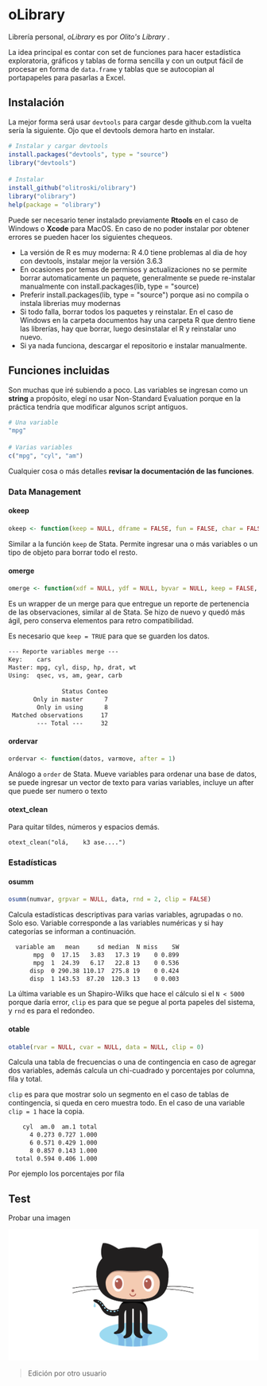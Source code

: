 # oLibrary
Librería personal, *oLibrary* es por *Olito's Library* .

La idea principal es contar con set de funciones para hacer estadística exploratoria, gráficos y tablas de forma sencilla y con un output fácil de procesar en forma de `data.frame` y tablas que se autocopian al portapapeles para pasarlas a Excel.

## Instalación

La mejor forma será usar `devtools` para cargar desde github.com la vuelta sería la siguiente. Ojo que el devtools demora harto en instalar.

```R
# Instalar y cargar devtools
install.packages("devtools", type = "source")
library("devtools")

# Instalar
install_github("olitroski/olibrary")
library("olibrary")
help(package = "olibrary")
```
Puede ser necesario tener instalado previamente **Rtools** en el caso de Windows o **Xcode** para MacOS. En caso de no poder instalar por obtener errores se pueden hacer los siguientes chequeos.

* La versión de R es muy moderna: R 4.0 tiene problemas al dia de hoy con devtools, instalar mejor la versión 3.6.3
* En ocasiones por temas de permisos y actualizaciones no se permite borrar automaticamente un paquete, generalmente se puede re-instalar manualmente con install.packages(lib, type = "source)
* Preferir install.packages(lib, type = "source") porque asi no compila o instala librerias muy modernas
* Si todo falla, borrar todos los paquetes y reinstalar. En el caso de Windows en la carpeta documentos hay una carpeta R que dentro tiene las librerías, hay que borrar, luego desinstalar el R y reinstalar uno nuevo.
* Si ya nada funciona, descargar el repositorio e instalar manualmente.

## Funciones incluidas

Son muchas que iré subiendo a poco. Las variables se ingresan como un **string** a propósito, elegí no usar Non-Standard Evaluation porque en la práctica tendría que modificar algunos script antiguos.

```R
# Una variable
"mpg"

# Varias variables
c("mpg", "cyl", "am")
```

Cualquier cosa o más detalles **revisar la documentación de las funciones**.

### Data Management

#### okeep

```R
okeep <- function(keep = NULL, dframe = FALSE, fun = FALSE, char = FALSE, num = FALSE)
```

Similar a la función `keep` de Stata. Permite ingresar una o más variables o un tipo de objeto para borrar todo el resto.

#### omerge

```R
omerge <- function(xdf = NULL, ydf = NULL, byvar = NULL, keep = FALSE, output = TRUE)
```

Es un wrapper de un merge para que entregue un reporte de pertenencia de las observaciones, similar al de Stata. Se hizo de nuevo y quedó más ágil, pero conserva elementos para retro compatibilidad.

Es necesario que `keep = TRUE` para que se guarden los datos.

```
--- Reporte variables merge --- 
Key:    cars
Master: mpg, cyl, disp, hp, drat, wt 
Using:  qsec, vs, am, gear, carb 

               Status Conteo
       Only in master      7
        Only in using      8
 Matched observations     17
        --- Total ---     32
```

#### ordervar

```R
ordervar <- function(datos, varmove, after = 1)
```

Análogo a `order` de Stata. Mueve variables para ordenar una base de datos, se puede ingresar un vector de texto para varias variables, incluye un after que puede ser numero o texto

#### otext_clean

Para quitar tildes, números y espacios demás.

```
otext_clean("olá,    k3 ase....")
```



### Estadísticas

#### osumm

```R
osumm(numvar, grpvar = NULL, data, rnd = 2, clip = FALSE)
```

Calcula estadísticas descriptivas para varias variables, agrupadas o no. Solo eso. Variable corresponde a las variables numéricas y si hay categorías se informan a continuación.

```
  variable am   mean     sd median  N miss    SW
       mpg  0  17.15   3.83   17.3 19    0 0.899
       mpg  1  24.39   6.17   22.8 13    0 0.536
      disp  0 290.38 110.17  275.8 19    0 0.424
      disp  1 143.53  87.20  120.3 13    0 0.003
```

La última variable es un Shapiro-Wilks que hace el cálculo si el `N < 5000` porque daría error, `clip` es para que se pegue al porta papeles del sistema, y `rnd` es para el redondeo.

#### otable

```R
otable(rvar = NULL, cvar = NULL, data = NULL, clip = 0)
```

Calcula una tabla de frecuencias o una de contingencia en caso de agregar dos variables, además calcula un chi-cuadrado y porcentajes por columna, fila y total.

`clip` es para que mostrar solo un segmento en el caso de tablas de contingencia, si queda en cero muestra todo. En el caso de una variable `clip = 1` hace la copia.

```
    cyl  am.0  am.1 total
      4 0.273 0.727 1.000
      6 0.571 0.429 1.000
      8 0.857 0.143 1.000
  total 0.594 0.406 1.000
```

Por ejemplo los porcentajes por fila





## Test

Probar una imagen

![](img/github-octocat.png)



> Edición por otro usuario 

